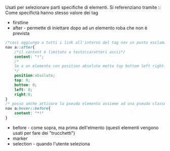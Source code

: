 Usati per selezionare parti specifiche di elementi.
Si referenziano tramite ::
Come specifictà hanno stesso valore dei tag
* firstline
* after - permette di iniettare dopo ad un elemento roba che non è prevista 
```css
/*così aggiungo a tutti i link all'interno del tag nav un punto esclamativo al fondo. L'elemento non è interagibile dall'utente*/
nav a::after{
	/*il content è limitato a testo\caratteri ascii*/
	content: "!";
	/*
	Se a un elemento con position absolute metto top bottom left right: 0, è come dirgli width e height 100%
	*/
	position:absolute;
	top: 0;
	bottom: 0;
	left: 0;
	right:0;
}
/* posso anche attivare lo pseudo elemento assieme ad una pseudo classe*/
nav a:hover::before{
	content: "*!"
}
```
* before - come sopra, ma prima dell'elmento (questi elementi vengono usati per fare dei "trucchetti")
* marker
* selection - quando l'utente seleziona

